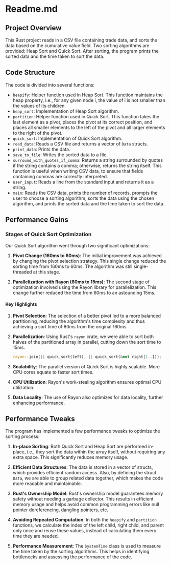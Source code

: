 # Readme.md

## Project Overview

This Rust project reads in a CSV file containing trade data, and sorts the data based on the cumulative value field. Two sorting algorithms are provided: Heap Sort and Quick Sort. After sorting, the program prints the sorted data and the time taken to sort the data. 

## Code Structure

The code is divided into several functions:

- `heapify`: Helper function used in Heap Sort. This function maintains the heap property, i.e., for any given node i, the value of i is not smaller than the values of its children.
- `heap_sort`: Implementation of Heap Sort algorithm.
- `partition`: Helper function used in Quick Sort. This function takes the last element as a pivot, places the pivot at its correct position, and places all smaller elements to the left of the pivot and all larger elements to the right of the pivot.
- `quick_sort`: Implementation of Quick Sort algorithm.
- `read_data`: Reads a CSV file and returns a vector of `Data` structs.
- `print_data`: Prints the data.
- `save_to_file`: Writes the sorted data to a file.
- `surround_with_quotes_if_comma`: Returns a string surrounded by quotes if the string contains a comma; otherwise, returns the string itself. This function is useful when writing CSV data, to ensure that fields containing commas are correctly interpreted.
- `user_input`: Reads a line from the standard input and returns it as a string.
- `main`: Reads the CSV data, prints the number of records, prompts the user to choose a sorting algorithm, sorts the data using the chosen algorithm, and prints the sorted data and the time taken to sort the data.

## Performance Gains

### Stages of Quick Sort Optimization

Our Quick Sort algorithm went through two significant optimizations:

1. **Pivot Change (160ms to 60ms)**: The initial improvement was achieved by changing the pivot selection strategy. This single change reduced the sorting time from 160ms to 60ms. The algorithm was still single-threaded at this stage.

2. **Parallelization with Rayon (60ms to 15ms)**: The second stage of optimization involved using the Rayon library for parallelization. This change further reduced the time from 60ms to an astounding 15ms.

#### Key Highlights

1. **Pivot Selection**: The selection of a better pivot led to a more balanced partitioning, reducing the algorithm's time complexity and thus achieving a sort time of 60ms from the original 160ms.

2. **Parallelization**: Using Rust's `rayon` crate, we were able to sort both halves of the partitioned array in parallel, cutting down the sort time to 15ms.

    ```rust
    rayon::join(|| quick_sort(left), || quick_sort(&mut right[1..]));
    ```

3. **Scalability**: The parallel version of Quick Sort is highly scalable. More CPU cores equate to faster sort times.

4. **CPU Utilization**: Rayon's work-stealing algorithm ensures optimal CPU utilization.

5. **Data Locality**: The use of Rayon also optimizes for data locality, further enhancing performance.

## Performance Tweaks

The program has implemented a few performance tweaks to optimize the sorting process:

1. **In-place Sorting**: Both Quick Sort and Heap Sort are performed in-place, i.e., they sort the data within the array itself, without requiring any extra space. This significantly reduces memory usage.

2. **Efficient Data Structures**: The data is stored in a vector of structs, which provides efficient random access. Also, by defining the struct `Data`, we are able to group related data together, which makes the code more readable and maintainable.

3. **Rust's Ownership Model**: Rust's ownership model guarantees memory safety without needing a garbage collector. This results in efficient memory usage and helps avoid common programming errors like null pointer dereferencing, dangling pointers, etc.

4. **Avoiding Repeated Computation**: In both the `heapify` and `partition` functions, we calculate the index of the left child, right child, and parent only once and reuse these values, instead of calculating them every time they are needed.

5. **Performance Measurement**: The `SystemTime` class is used to measure the time taken by the sorting algorithms. This helps in identifying bottlenecks and assessing the performance of the code.